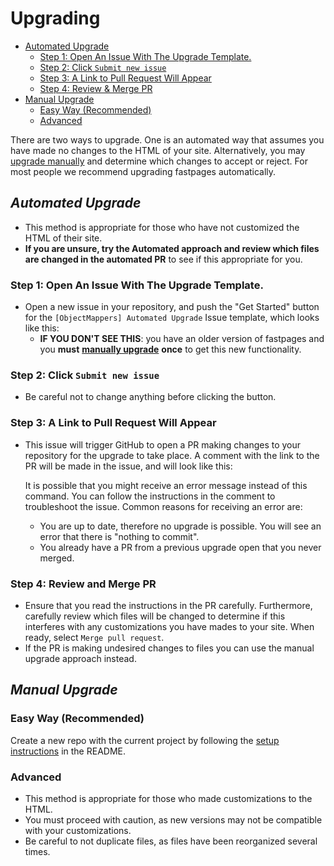 # Upgrading

- [Automated Upgrade](upgrade.md#automated-upgrade)
  - [Step 1: Open An Issue With The Upgrade Template.](upgrade.md#step-1-open-an-issue-with-the-upgrade-template)
  - [Step 2: Click `Submit new issue`](upgrade.md#step-2-click-submit-new-issue)
  - [Step 3: A Link to Pull Request Will Appear](upgrade.md#step-3-a-link-to-pull-request-will-appear)
  - [Step 4: Review & Merge PR](upgrade.md#step-4-review-and-merge-pr)
- [Manual Upgrade](upgrade.md#manual-upgrade)
  - [Easy Way (Recommended)](upgrade.md#easy-way-recommended)
  - [Advanced](upgrade.md#advanced)

There are two ways to upgrade. One is an automated way that assumes you have made no changes to the HTML of your site. Alternatively, you may [upgrade manually](upgrade.md#manual-upgrade) and determine which changes to accept or reject. For most people we recommend upgrading fastpages automatically.

## *Automated Upgrade*

- This method is appropriate for those who have not customized the HTML of their site.
- **If you are unsure, try the Automated approach and review which files are changed in the automated PR** to see if this appropriate for you.

### Step 1: Open An Issue With The Upgrade Template.

- Open a new issue in your repository, and push the "Get Started" button for the `[ObjectMappers] Automated Upgrade` Issue template, which looks like this:
  - **IF YOU DON'T SEE THIS**: you have an older version of fastpages and you **must** [**manually upgrade**](upgrade.md#manual-upgrade) **once** to get this new functionality.

### Step 2: Click `Submit new issue`

- Be careful not to change anything before clicking the button.

### Step 3: A Link to Pull Request Will Appear

- This issue will trigger GitHub to open a PR making changes to your repository for the upgrade to take place. A comment with the link to the PR will be made in the issue, and will look like this:

  It is possible that you might receive an error message instead of this command. You can follow the instructions in the comment to troubleshoot the issue. Common reasons for receiving an error are:

  - You are up to date, therefore no upgrade is possible.  You will see an error that there is "nothing to commit".
  - You already have a PR from a previous upgrade open that you never merged.

### Step 4: Review and Merge PR

- Ensure that you read the instructions in the PR carefully.  Furthermore, carefully review which files will be changed to determine if this interferes with any customizations you have mades to your site.  When ready, select `Merge pull request`.
- If the PR is making undesired changes to files you can use the manual upgrade approach instead.

## *Manual Upgrade*

### Easy Way (Recommended)

Create a new repo with the current project by following the [setup instructions](https://github.com/AlexRogalskiy/object-mappers-playground#setup-instructions) in the README.

### Advanced

- This method is appropriate for those who made customizations to the HTML.
- You must proceed with caution, as new versions may not be compatible with your customizations.
- Be careful to not duplicate files, as files have been reorganized several times.
